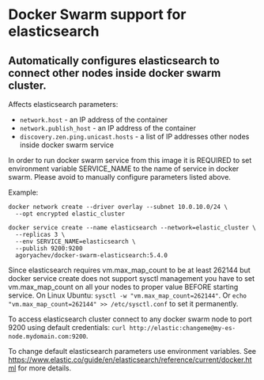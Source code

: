 Docker Swarm support for elasticsearch
======================================

Automatically configures elasticsearch to connect other nodes inside docker swarm cluster.
------------------------------------------------------------------------------------------

Affects elasticsearch parameters:

- `network.host` - an IP address of the container
- `network.publish_host` - an IP address of the container
- `discovery.zen.ping.unicast.hosts` - a list of IP addresses other nodes inside docker swarm service

In order to run docker swarm service from this image it is REQUIRED to set environment variable SERVICE_NAME to the name of service in docker swarm.
Please avoid to manually configure parameters listed above.

Example:

```
docker network create --driver overlay --subnet 10.0.10.0/24 \
  --opt encrypted elastic_cluster

docker service create --name elasticsearch --network=elastic_cluster \
  --replicas 3 \
  --env SERVICE_NAME=elasticsearch \
  --publish 9200:9200
  agoryachev/docker-swarm-elasticsearch:5.4.0
```

Since elasticsearch requires vm.max_map_count to be at least 262144 but docker service create does not support sysctl management you have to set 
vm.max_map_count on all your nodes to proper value BEFORE starting service.
On Linux Ubuntu: `sysctl -w "vm.max_map_count=262144"`. Or `echo "vm.max_map_count=262144" >> /etc/sysctl.conf` to set it permanently.


To access elasticsearch cluster connect to any docker swarm node to port 9200 using default credentials: `curl http://elastic:changeme@my-es-node.mydomain.com:9200`.

To change default elasticsearch parameters use environment variables. See https://www.elastic.co/guide/en/elasticsearch/reference/current/docker.html for more details.